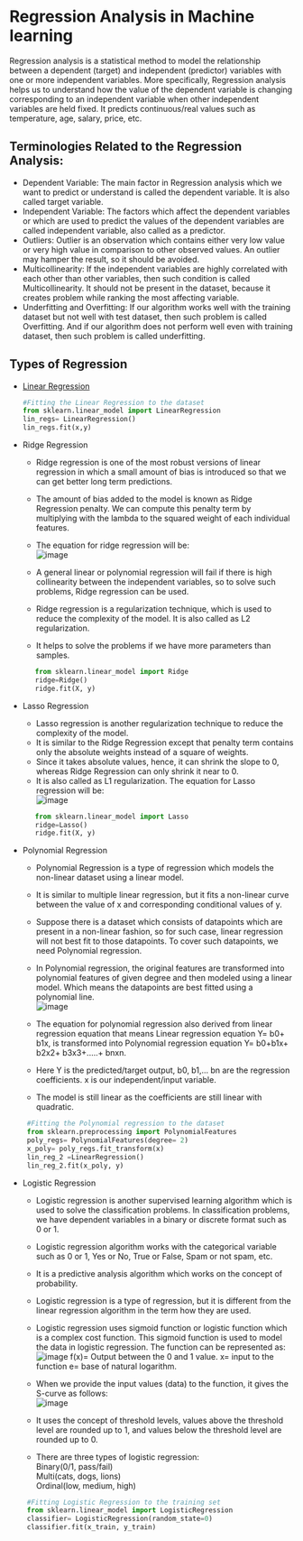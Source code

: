 # Regression Analysis in Machine learning
Regression analysis is a statistical method to model the relationship between a dependent (target) and independent (predictor) variables with one or more independent variables. More specifically, Regression analysis helps us to understand how the value of the dependent variable is changing corresponding to an independent variable when other independent variables are held fixed. It predicts continuous/real values such as temperature, age, salary, price, etc.

## Terminologies Related to the Regression Analysis:

- Dependent Variable: The main factor in Regression analysis which we want to predict or understand is called the dependent variable. It is also called target variable.
- Independent Variable: The factors which affect the dependent variables or which are used to predict the values of the dependent variables are called independent variable, also called as a predictor.
- Outliers: Outlier is an observation which contains either very low value or very high value in comparison to other observed values. An outlier may hamper the result, so it should be avoided.
- Multicollinearity: If the independent variables are highly correlated with each other than other variables, then such condition is called Multicollinearity. It should not be present in the dataset, because it creates problem while ranking the most affecting variable.
- Underfitting and Overfitting: If our algorithm works well with the training dataset but not well with test dataset, then such problem is called Overfitting. And if our algorithm does not perform well even with training dataset, then such problem is called underfitting.      

## Types of Regression
- [Linear Regression](https://github.com/rjnp2/Data-Science/tree/main/tutorial/6.%20Machine%20Learning/1.%20Regression%20Algorithms/1.%20Linear%20Regression)     
    ```python
    #Fitting the Linear Regression to the dataset  
    from sklearn.linear_model import LinearRegression  
    lin_regs= LinearRegression()  
    lin_regs.fit(x,y)
    ```
    
- Ridge Regression     
    - Ridge regression is one of the most robust versions of linear regression in which a small amount of bias is introduced so that we can get better long term predictions.
    - The amount of bias added to the model is known as Ridge Regression penalty. We can compute this penalty term by multiplying with the lambda to the squared weight of each individual features.
    - The equation for ridge regression will be: \
      ![image](https://user-images.githubusercontent.com/58425689/107841369-781af080-6de2-11eb-884b-daa995e19b86.png)

    - A general linear or polynomial regression will fail if there is high collinearity between the independent variables, so to solve such problems, Ridge regression can be used.
    - Ridge regression is a regularization technique, which is used to reduce the complexity of the model. It is also called as L2 regularization.
    - It helps to solve the problems if we have more parameters than samples.
    ```python
       from sklearn.linear_model import Ridge
       ridge=Ridge()
       ridge.fit(X, y)
    ```

- Lasso Regression 
   - Lasso regression is another regularization technique to reduce the complexity of the model.
   - It is similar to the Ridge Regression except that penalty term contains only the absolute weights instead of a square of weights.
   - Since it takes absolute values, hence, it can shrink the slope to 0, whereas Ridge Regression can only shrink it near to 0.
   - It is also called as L1 regularization. The equation for Lasso regression will be: \
   ![image](https://user-images.githubusercontent.com/58425689/107841419-b6181480-6de2-11eb-9d8d-88181321e18b.png)
    ```python
       from sklearn.linear_model import Lasso
       ridge=Lasso()
       ridge.fit(X, y)
    ```
    
- Polynomial Regression
   - Polynomial Regression is a type of regression which models the non-linear dataset using a linear model.
   - It is similar to multiple linear regression, but it fits a non-linear curve between the value of x and corresponding conditional values of y.
   - Suppose there is a dataset which consists of datapoints which are present in a non-linear fashion, so for such case, linear regression will not best fit to those datapoints. To cover such datapoints, we need Polynomial regression.
   - In Polynomial regression, the original features are transformed into polynomial features of given degree and then modeled using a linear model. Which means the datapoints are best fitted using a polynomial line. \
   ![image](https://user-images.githubusercontent.com/58425689/107841255-8c122280-6de1-11eb-9619-b59d34f38766.png)

   - The equation for polynomial regression also derived from linear regression equation that means Linear regression equation Y= b0+ b1x, is transformed into Polynomial regression equation Y= b0+b1x+ b2x2+ b3x3+.....+ bnxn.
   - Here Y is the predicted/target output, b0, b1,... bn are the regression coefficients. x is our independent/input variable.
   - The model is still linear as the coefficients are still linear with quadratic.
   ```python
    #Fitting the Polynomial regression to the dataset  
    from sklearn.preprocessing import PolynomialFeatures  
    poly_regs= PolynomialFeatures(degree= 2)  
    x_poly= poly_regs.fit_transform(x)  
    lin_reg_2 =LinearRegression()  
    lin_reg_2.fit(x_poly, y)  
    ```

- Logistic Regression           
  - Logistic regression is another supervised learning algorithm which is used to solve the classification problems. In classification problems, we have dependent variables in a binary or discrete format such as 0 or 1.
  - Logistic regression algorithm works with the categorical variable such as 0 or 1, Yes or No, True or False, Spam or not spam, etc.
  - It is a predictive analysis algorithm which works on the concept of probability.
  - Logistic regression is a type of regression, but it is different from the linear regression algorithm in the term how they are used.
  - Logistic regression uses sigmoid function or logistic function which is a complex cost function. This sigmoid function is used to model the data in logistic regression. The function can be represented as: \
   ![image](https://user-images.githubusercontent.com/58425689/107841337-1eb2c180-6de2-11eb-8cfb-3ba3650e057d.png)
      f(x)= Output between the 0 and 1 value.
      x= input to the function
      e= base of natural logarithm.
  - When we provide the input values (data) to the function, it gives the S-curve as follows: \
  ![image](https://user-images.githubusercontent.com/58425689/107841338-207c8500-6de2-11eb-825f-079b70534687.png)

  - It uses the concept of threshold levels, values above the threshold level are rounded up to 1, and values below the threshold level are rounded up to 0.
  - There are three types of logistic regression: \
   Binary(0/1, pass/fail) \
   Multi(cats, dogs, lions) \
   Ordinal(low, medium, high) 
   ```python
    #Fitting Logistic Regression to the training set  
    from sklearn.linear_model import LogisticRegression  
    classifier= LogisticRegression(random_state=0)  
    classifier.fit(x_train, y_train)  
    ```
